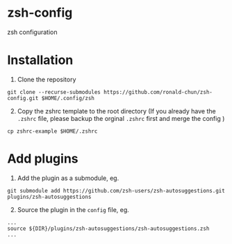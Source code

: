 # zsh-config
zsh configuration

# Installation
1. Clone the repository
```
git clone --recurse-submodules https://github.com/ronald-chun/zsh-config.git $HOME/.config/zsh
```

2. Copy the zshrc template to the root directory (If you already have the `.zshrc` file, please backup the orginal `.zshrc` first and merge the config )
```
cp zshrc-example $HOME/.zshrc
```
# Add plugins
1. Add the plugin as a submodule, eg.
```
git submodule add https://github.com/zsh-users/zsh-autosuggestions.git plugins/zsh-autosuggestions
```

2. Source the plugin in the `config` file, eg.
```
...
source ${DIR}/plugins/zsh-autosuggestions/zsh-autosuggestions.zsh
...
```